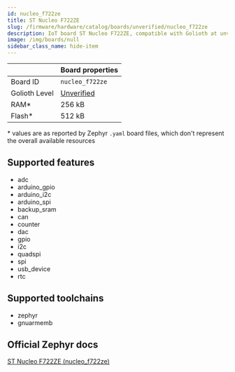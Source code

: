 ```yaml
---
id: nucleo_f722ze
title: ST Nucleo F722ZE
slug: /firmware/hardware/catalog/boards/unverified/nucleo_f722ze
description: IoT board ST Nucleo F722ZE, compatible with Golioth at unverified level.
image: /img/boards/null
sidebar_class_name: hide-item
---
```


[//]: # (This is an auto-generated file, do not edit! Changes to it will be lost upon re-generation)



|                | Board properties     |
| -------------  | -------------------- |
| Board ID       | `nucleo_f722ze` |
| Golioth Level  | [Unverified](/firmware/hardware#unverified-boards) |
| RAM*           | 256 kB |
| Flash*         | 512 kB |

\* values are as reported by Zephyr `.yaml` board files, which don't represent the overall available resources



## Supported features

* adc
* arduino_gpio
* arduino_i2c
* arduino_spi
* backup_sram
* can
* counter
* dac
* gpio
* i2c
* quadspi
* spi
* usb_device
* rtc

## Supported toolchains

* zephyr
* gnuarmemb

## Official Zephyr docs

[ST Nucleo F722ZE (nucleo_f722ze)](https://docs.zephyrproject.org/latest/boards/st/nucleo_f722ze/doc/index.html)
